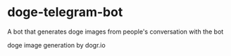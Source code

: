 # doge-telegram-bot
A bot that generates doge images from people's conversation with the bot

doge image generation by dogr.io

